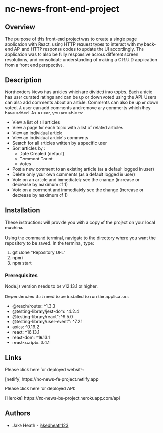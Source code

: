 # nc-news-front-end-project
<h2>Overview</h2>
    <p>
      The purpose of this front-end project was to create a single page
      application with React, using HTTP request types to interact with my
      back-end API and HTTP response codes to update the UI accordingly. The
      application was to also be fully responsive across different screen
      resolutions, and consolidate understanding of making a C.R.U.D application
      from a front end perspective.
    </p>
    <h2>Description</h2>
    <p>
      Northcoders News has articles which are divided into topics. Each article
      has user curated ratings and can be up or down voted using the API. Users
      can also add comments about an article. Comments can also be up or down
      voted. A user can add comments and remove any comments which they have
      added. As a user, you are able to:
    </p>
    <ul>
      <li>View a list of all articles</li>
      <li>View a page for each topic with a list of related articles</li>
      <li>View an individual article</li>
      <li>View an individual article's comments</li>
      <li>Search for all articles written by a specific user</li>
      <li>
        Sort articles by :
        <ul>
          <li>Date Created (default)</li>
          <li>Comment Count</li>
          <li>Votes</li>
        </ul>
      </li>
      <li>
        Post a new comment to an existing article (as a default logged in user)
      </li>
      <li>Delete only your own comments (as a default logged in user)</li>
      <li>
        Vote on an article and immediately see the change (increase or decrease
        by maximum of 1)
      </li>
      <li>
        Vote on a comment and immediately see the change (increase or decrease
        by maximum of 1)
      </li>
    </ul>
    <h2>Installation</h2>
    <p>These instructions will provide you with a copy of the project on your local machine.
    <br>
    <br>
    Using the command terminal, navigate to the directory where you want the repository to be saved.
      In the terminal, type:
      </p>
      <ol>
        <li>git clone "Repository URL"</li>
          <li>npm i</li>
          <li>npm start</li>
      </ol>
      <h3>Prerequisites</h3>
      <p>Node.js version needs to be v12.13.1 or higher.
      <br>
      <br>
      Dependencies that need to be installed to run the application:
        </p>
         <ul>
          <li>@reach/router: ^1.3.3</li>
          <li>@testing-library/jest-dom: ^4.2.4</li>
          <li>@testing-library/react": ^9.5.0</li>
          <li>@testing-library/user-event": ^7.2.1</li>
          <li>axios: ^0.19.2</li>
          <li>react: ^16.13.1</li>
          <li>react-dom: ^16.13.1</li>
          <li>react-scripts: 3.4.1</li>
        </ul>
        <h2>Links</h2>
        <p>Please click here for deployed website:</p>
        <p>[netlify] https://nc-news-fe-project.netlify.app</p>
        <p>Please click here for deployed API:</p>
        <p>[Heroku] https://nc-news-be-project.herokuapp.com/api</p>
        <h2>Authors</h2>
        <ul>
          <li>Jake Heath - <a href="https://github.com/jakedheath123">jakedheath123</a></li>
        </ul>
